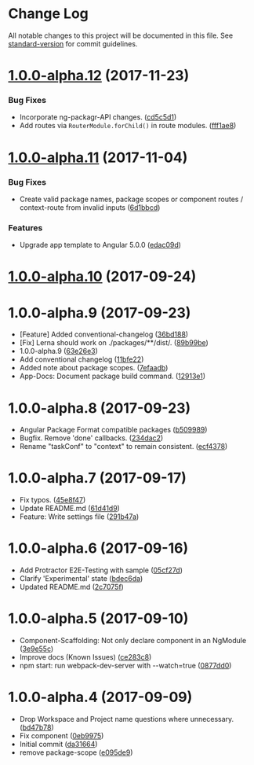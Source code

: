 # Change Log

All notable changes to this project will be documented in this file. See [standard-version](https://github.com/conventional-changelog/standard-version) for commit guidelines.

<a name="1.0.0-alpha.12"></a>
# [1.0.0-alpha.12](https://github.com/about-code/slush-ng-monorepo/compare/v1.0.0-alpha.11...v1.0.0-alpha.12) (2017-11-23)

### Bug Fixes

* Incorporate ng-packagr-API changes. ([cd5c5d1](https://github.com/about-code/slush-ng-monorepo/commit/cd5c5d1))
* Add routes via `RouterModule.forChild()` in route modules. ([fff1ae8](https://github.com/about-code/slush-ng-monorepo/commit/fff1ae8))

<a name="1.0.0-alpha.11"></a>
# [1.0.0-alpha.11](https://github.com/about-code/slush-ng-monorepo/compare/v1.0.0-alpha.10...v1.0.0-alpha.11) (2017-11-04)


### Bug Fixes

* Create valid package names, package scopes or component routes / context-route from invalid inputs ([6d1bbcd](https://github.com/about-code/slush-ng-monorepo/commit/6d1bbcd))


### Features

* Upgrade app template to Angular 5.0.0 ([edac09d](https://github.com/about-code/slush-ng-monorepo/commit/edac09d))



<a name="1.0.0-alpha.10"></a>
# [1.0.0-alpha.10](https://github.com/about-code/slush-ng-monorepo/compare/v1.0.0-alpha.9...v1.0.0-alpha.10) (2017-09-24)



<a name="1.0.0-alpha.9"></a>
# 1.0.0-alpha.9 (2017-09-23)

* [Feature] Added conventional-changelog ([36bd188](https://github.com/about-code/slush-ng-monorepo/commit/36bd188))
* [Fix] Lerna should work on ./packages/**/dist/. ([89b99be](https://github.com/about-code/slush-ng-monorepo/commit/89b99be))
* 1.0.0-alpha.9 ([63e26e3](https://github.com/about-code/slush-ng-monorepo/commit/63e26e3))
* Add conventional changelog ([11bfe22](https://github.com/about-code/slush-ng-monorepo/commit/11bfe22))
* Added note about package scopes. ([7efaadb](https://github.com/about-code/slush-ng-monorepo/commit/7efaadb))
* App-Docs: Document package build command. ([12913e1](https://github.com/about-code/slush-ng-monorepo/commit/12913e1))



<a name="1.0.0-alpha.8"></a>
# 1.0.0-alpha.8 (2017-09-23)

* Angular Package Format compatible packages ([b509989](https://github.com/about-code/slush-ng-monorepo/commit/b509989))
* Bugfix. Remove 'done' callbacks. ([234dac2](https://github.com/about-code/slush-ng-monorepo/commit/234dac2))
* Rename "taskConf" to "context" to remain consistent. ([ecf4378](https://github.com/about-code/slush-ng-monorepo/commit/ecf4378))



<a name="1.0.0-alpha.7"></a>
# 1.0.0-alpha.7 (2017-09-17)

* Fix typos. ([45e8f47](https://github.com/about-code/slush-ng-monorepo/commit/45e8f47))
* Update README.md ([61d41d9](https://github.com/about-code/slush-ng-monorepo/commit/61d41d9))
* Feature: Write settings file ([291b47a](https://github.com/about-code/slush-ng-monorepo/commit/291b47a))



<a name="1.0.0-alpha.6"></a>
# 1.0.0-alpha.6 (2017-09-16)

* Add Protractor E2E-Testing with sample ([05cf27d](https://github.com/about-code/slush-ng-monorepo/commit/05cf27d))
* Clarify 'Experimental' state ([bdec6da](https://github.com/about-code/slush-ng-monorepo/commit/bdec6da))
* Updated README.md ([2c7075f](https://github.com/about-code/slush-ng-monorepo/commit/2c7075f))



<a name="1.0.0-alpha.5"></a>
# 1.0.0-alpha.5 (2017-09-10)

* Component-Scaffolding: Not only declare component in an NgModule ([3e9e55c](https://github.com/about-code/slush-ng-monorepo/commit/3e9e55c))
* Improve docs (Known Issues) ([ce283c8](https://github.com/about-code/slush-ng-monorepo/commit/ce283c8))
* npm start: run webpack-dev-server with --watch=true ([0877dd0](https://github.com/about-code/slush-ng-monorepo/commit/0877dd0))



<a name="1.0.0-alpha.4"></a>
# 1.0.0-alpha.4 (2017-09-09)

* Drop Workspace and Project name questions where unnecessary. ([bd47b78](https://github.com/about-code/slush-ng-monorepo/commit/bd47b78))
* Fix component ([0eb9975](https://github.com/about-code/slush-ng-monorepo/commit/0eb9975))
* Initial commit ([da31664](https://github.com/about-code/slush-ng-monorepo/commit/da31664))
* remove package-scope ([e095de9](https://github.com/about-code/slush-ng-monorepo/commit/e095de9))
